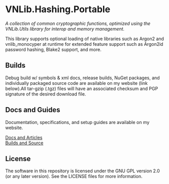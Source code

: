 
# VNLib.Hashing.Portable

*A collection of common cryptographic functions, optimized using the VNLib.Utils library for interop and memory management.*

This library supports optional loading of native libraries such as Argon2 and vnlib_monocyper at runtime for extended feature support such as Argon2id password hashing, Blake2 support, and more.

## Builds
Debug build w/ symbols & xml docs, release builds, NuGet packages, and individually packaged source code are available on my website (link below).All tar-gzip (.tgz) files will have an associated checksum and PGP signature of the desired download file.

## Docs and Guides
Documentation, specifications, and setup guides are available on my website.

[Docs and Articles](https://www.vaughnnugent.com/resources/software/articles?tags=docs,_vnlib.hashing.portable)  
[Builds and Source](https://www.vaughnnugent.com/resources/software/modules/VNLib.Core)  

## License 
The software in this repository is licensed under the GNU GPL version 2.0 (or any later version). See the LICENSE files for more information.